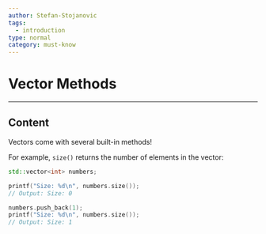 ```yaml
---
author: Stefan-Stojanovic
tags:
  - introduction
type: normal
category: must-know
---
```


# Vector Methods

---

## Content

Vectors come with several built-in methods!

For example, `size()` returns the number of elements in the vector:

```cpp
std::vector<int> numbers;

printf("Size: %d\n", numbers.size());
// Output: Size: 0

numbers.push_back(1);
printf("Size: %d\n", numbers.size());  
// Output: Size: 1
```
